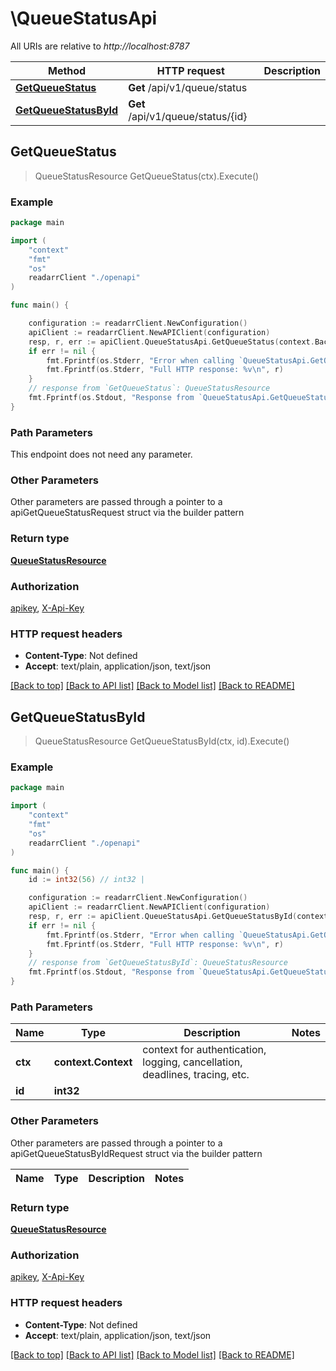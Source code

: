 # \QueueStatusApi

All URIs are relative to *http://localhost:8787*

Method | HTTP request | Description
------------- | ------------- | -------------
[**GetQueueStatus**](QueueStatusApi.md#GetQueueStatus) | **Get** /api/v1/queue/status | 
[**GetQueueStatusById**](QueueStatusApi.md#GetQueueStatusById) | **Get** /api/v1/queue/status/{id} | 



## GetQueueStatus

> QueueStatusResource GetQueueStatus(ctx).Execute()



### Example

```go
package main

import (
    "context"
    "fmt"
    "os"
    readarrClient "./openapi"
)

func main() {

    configuration := readarrClient.NewConfiguration()
    apiClient := readarrClient.NewAPIClient(configuration)
    resp, r, err := apiClient.QueueStatusApi.GetQueueStatus(context.Background()).Execute()
    if err != nil {
        fmt.Fprintf(os.Stderr, "Error when calling `QueueStatusApi.GetQueueStatus``: %v\n", err)
        fmt.Fprintf(os.Stderr, "Full HTTP response: %v\n", r)
    }
    // response from `GetQueueStatus`: QueueStatusResource
    fmt.Fprintf(os.Stdout, "Response from `QueueStatusApi.GetQueueStatus`: %v\n", resp)
}
```

### Path Parameters

This endpoint does not need any parameter.

### Other Parameters

Other parameters are passed through a pointer to a apiGetQueueStatusRequest struct via the builder pattern


### Return type

[**QueueStatusResource**](QueueStatusResource.md)

### Authorization

[apikey](../README.md#apikey), [X-Api-Key](../README.md#X-Api-Key)

### HTTP request headers

- **Content-Type**: Not defined
- **Accept**: text/plain, application/json, text/json

[[Back to top]](#) [[Back to API list]](../README.md#documentation-for-api-endpoints)
[[Back to Model list]](../README.md#documentation-for-models)
[[Back to README]](../README.md)


## GetQueueStatusById

> QueueStatusResource GetQueueStatusById(ctx, id).Execute()



### Example

```go
package main

import (
    "context"
    "fmt"
    "os"
    readarrClient "./openapi"
)

func main() {
    id := int32(56) // int32 | 

    configuration := readarrClient.NewConfiguration()
    apiClient := readarrClient.NewAPIClient(configuration)
    resp, r, err := apiClient.QueueStatusApi.GetQueueStatusById(context.Background(), id).Execute()
    if err != nil {
        fmt.Fprintf(os.Stderr, "Error when calling `QueueStatusApi.GetQueueStatusById``: %v\n", err)
        fmt.Fprintf(os.Stderr, "Full HTTP response: %v\n", r)
    }
    // response from `GetQueueStatusById`: QueueStatusResource
    fmt.Fprintf(os.Stdout, "Response from `QueueStatusApi.GetQueueStatusById`: %v\n", resp)
}
```

### Path Parameters


Name | Type | Description  | Notes
------------- | ------------- | ------------- | -------------
**ctx** | **context.Context** | context for authentication, logging, cancellation, deadlines, tracing, etc.
**id** | **int32** |  | 

### Other Parameters

Other parameters are passed through a pointer to a apiGetQueueStatusByIdRequest struct via the builder pattern


Name | Type | Description  | Notes
------------- | ------------- | ------------- | -------------


### Return type

[**QueueStatusResource**](QueueStatusResource.md)

### Authorization

[apikey](../README.md#apikey), [X-Api-Key](../README.md#X-Api-Key)

### HTTP request headers

- **Content-Type**: Not defined
- **Accept**: text/plain, application/json, text/json

[[Back to top]](#) [[Back to API list]](../README.md#documentation-for-api-endpoints)
[[Back to Model list]](../README.md#documentation-for-models)
[[Back to README]](../README.md)

